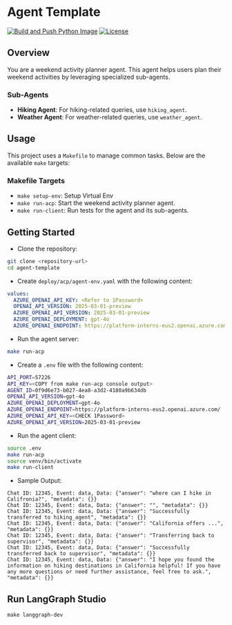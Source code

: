 # Agent Template

[![Build and Push Python Image](https://github.com/cnoe-io/agent-template/actions/workflows/docker-build-push.yaml/badge.svg)](https://github.com/cnoe-io/agent-template/actions/workflows/docker-build-push.yaml)
[![License](https://img.shields.io/badge/License-Apache_2.0-blue.svg)](https://opensource.org/licenses/Apache-2.0)

## Overview

You are a weekend activity planner agent. This agent helps users plan their weekend activities by leveraging specialized sub-agents.

### Sub-Agents

- **Hiking Agent**: For hiking-related queries, use `hiking_agent`.
- **Weather Agent**: For weather-related queries, use `weather_agent`.

## Usage

This project uses a `Makefile` to manage common tasks. Below are the available `make` targets:

### Makefile Targets

- `make setup-env`: Setup Virtual Env
- `make run-acp`: Start the weekend activity planner agent.
- `make run-client`: Run tests for the agent and its sub-agents.

## Getting Started

- Clone the repository:
```bash
git clone <repository-url>
cd agent-template
```

- Create `deploy/acp/agent-env.yaml` with the following content:

```yaml
values:
  AZURE_OPENAI_API_KEY: <Refer to 1Password>
  OPENAI_API_VERSION: 2025-03-01-preview
  AZURE_OPENAI_API_VERSION: 2025-03-01-preview
  AZURE_OPENAI_DEPLOYMENT: gpt-4o
  AZURE_OPENAI_ENDPOINT: https://platform-interns-eus2.openai.azure.com/
```

- Run the agent server:
```bash
make run-acp
```

- Create a `.env` file with the following content:

```bash
API_PORT=57226
API_KEY=<COPY from make run-acp console output>
AGENT_ID=0f9d6e73-b027-4ea8-a3d2-4180a9b634db
OPENAI_API_VERSION=gpt-4o
AZURE_OPENAI_DEPLOYMENT=gpt-4o
AZURE_OPENAI_ENDPOINT=https://platform-interns-eus2.openai.azure.com/
AZURE_OPENAI_API_KEY=<CHECK 1Password>
AZURE_OPENAI_API_VERSION=2025-03-01-preview
```

- Run the agent client:
```bash
source .env
make run-acp
source venv/bin/activate
make run-client
```

- Sample Output:

```
Chat ID: 12345, Event: data, Data: {"answer": "where can I hike in Califronia?", "metadata": {}}
Chat ID: 12345, Event: data, Data: {"answer": "", "metadata": {}}
Chat ID: 12345, Event: data, Data: {"answer": "Successfully transferred to hiking_agent", "metadata": {}}
Chat ID: 12345, Event: data, Data: {"answer": "California offers ...", "metadata": {}}
Chat ID: 12345, Event: data, Data: {"answer": "Transferring back to supervisor", "metadata": {}}
Chat ID: 12345, Event: data, Data: {"answer": "Successfully transferred back to supervisor", "metadata": {}}
Chat ID: 12345, Event: data, Data: {"answer": "I hope you found the information on hiking destinations in California helpful! If you have any more questions or need further assistance, feel free to ask.", "metadata": {}}
```

## Run LangGraph Studio

```
make langgraph-dev
```
